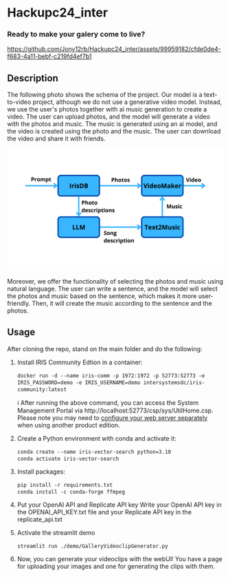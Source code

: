# Hackupc24_inter
### Ready to make your galery come to live?


https://github.com/Jony12rb/Hackupc24_inter/assets/99959182/cfde0de4-f683-4a11-bebf-c219fd4ef7b1



## Description
The following photo shows the schema of the project. Our model is a text-to-video project, although we do not use a generative video model. Instead, we use the user's photos together with ai music generation to create a video. The user can upload photos, and the model will generate a video with the photos and music. The music is generated using an ai model, and the video is created using the photo and the music. The user can download the video and share it with friends. 

![Schema](images/Schema.png)

Moreover, we offer the functionality of selecting the photos and music using natural language. The user can write a sentence, and the model will select the photos and music based on the sentence, which makes it more user-friendly. Then, it will create the music according to the sentence and the photos.

## Usage

After cloning the repo, stand on the main folder and do the following:

1. Install IRIS Community Edtion in a container:
    ```Shell
    docker run -d --name iris-comm -p 1972:1972 -p 52773:52773 -e IRIS_PASSWORD=demo -e IRIS_USERNAME=demo intersystemsdc/iris-community:latest
    ```
    :information_source: After running the above command, you can access the System Management Portal via http://localhost:52773/csp/sys/UtilHome.csp. Please note you may need to [configure your web server separately](https://docs.intersystems.com/iris20241/csp/docbook/DocBook.UI.Page.cls?KEY=GCGI_private_web#GCGI_pws_auto) when using another product edition.

2. Create a Python environment with conda and activate it:
    ```Shell
    conda create --name iris-vector-search python=3.10
    conda activate iris-vector-search
    ```

3. Install packages:
    ```Shell
    pip install -r requirements.txt
    conda install -c conda-forge ffmpeg
    ```

4. Put your OpenAI API and Replicate API key
Write your OpenAI API key in the OPENAI_API_KEY.txt file and your Replicate API key in the replicate_api.txt

5. Activate the streamlit demo
    ```Shell
    streamlit run ./demo/GalleryVideoclipGenerator.py
    ```

6. Now, you can generate your videoclips with the webUI! 
You have a page for uploading your images and one for generating the clips with them.
